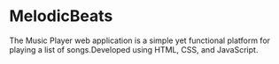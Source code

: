 # MelodicBeats
The Music Player web application is a simple yet functional platform for playing a list of songs.Developed using HTML, CSS, and JavaScript.

